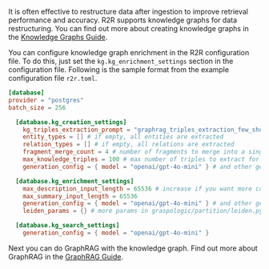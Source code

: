 
It is often effective to restructure data after ingestion to improve retrieval performance and accuracy. R2R supports knowledge graphs for data restructuring. You can find out more about creating knowledge graphs in the [Knowledge Graphs Guide](/cookbooks/graphrag).

You can configure knowledge graph enrichment in the R2R configuration file. To do this, just set the `kg.kg_enrichment_settings` section in the configuration file. Following is the sample format from the example configuration file `r2r.toml`.

```toml
[database]
provider = "postgres"
batch_size = 256

  [database.kg_creation_settings]
    kg_triples_extraction_prompt = "graphrag_triples_extraction_few_shot"
    entity_types = [] # if empty, all entities are extracted
    relation_types = [] # if empty, all relations are extracted
    fragment_merge_count = 4 # number of fragments to merge into a single extraction
    max_knowledge_triples = 100 # max number of triples to extract for each document chunk
    generation_config = { model = "openai/gpt-4o-mini" } # and other generation params

  [database.kg_enrichment_settings]
    max_description_input_length = 65536 # increase if you want more comprehensive descriptions
    max_summary_input_length = 65536
    generation_config = { model = "openai/gpt-4o-mini" } # and other generation params
    leiden_params = {} # more params in graspologic/partition/leiden.py

  [database.kg_search_settings]
    generation_config = { model = "openai/gpt-4o-mini" }
```

Next you can do GraphRAG with the knowledge graph. Find out more about GraphRAG in the [GraphRAG Guide](/cookbooks/graphrag).